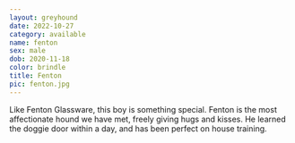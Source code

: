 ```yaml
---
layout: greyhound
date: 2022-10-27
category: available
name: fenton
sex: male
dob: 2020-11-18
color: brindle
title: Fenton
pic: fenton.jpg
---
```

Like Fenton Glassware, this boy is something special. Fenton is the most affectionate hound we have met, freely giving hugs and kisses. He learned the doggie door within a day, and has been perfect on house training. 
